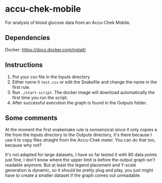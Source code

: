 # accu-chek-mobile
For analysis of blood glucose data from an Accu-Chek Mobile.

## Dependencies
Docker: https://docs.docker.com/install/

## Instructions
1. Put your csv file in the Inputs directory  
2. Either name it `test.csv` or edit the Snakefile and change the name in the first rule.
3. Run `./start-script`. The docker image will download automatically the first time you run the script.
4. After successful execution the graph is found in the Outputs folder.

## Some comments
At the moment the first snakemake rule is nonsensical since it only copies a file from the Inputs directory to the Outputs directory, it's there because I use it to copy files straight from the Accu-Chek meter. You can do that too, because why not?

It's not adapted for large datasets, I have so far tested it with 80 data points just fine, I don't know where the upper limit is before the output graph isn't readable anymore. But at least the legend placement and Y-scale generation is dynamic, so it should be pretty plug and play, you just might have to create a smaller dataset if the graph comes out unreadable. 
